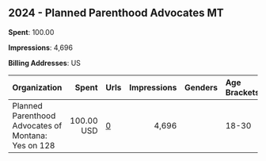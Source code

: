 ## 2024 - Planned Parenthood Advocates MT 
**Spent**: 100.00

**Impressions**: 4,696

**Billing Addresses**: US

|Organization|Spent|Urls|Impressions|Genders|Age Brackets|Country Codes|
|:---|---:|:---|---:|:---|:---|:---|
|Planned Parenthood Advocates of Montana: Yes on 128|100.00 USD|[0](https://www.snap.com/political-ads/asset/e3c6e018e5121749c0d8773fb2c3cd1eaf4e3a3d0f176e63f4db28040a3c43f0?mediaType=jpeg)|4,696||18-30|united states|

